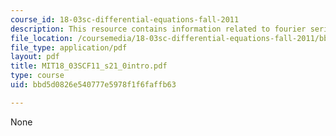 ```yaml
---
course_id: 18-03sc-differential-equations-fall-2011
description: This resource contains information related to fourier series.
file_location: /coursemedia/18-03sc-differential-equations-fall-2011/bbd5d0826e540777e5978f1f6faffb63_MIT18_03SCF11_s21_0intro.pdf
file_type: application/pdf
layout: pdf
title: MIT18_03SCF11_s21_0intro.pdf
type: course
uid: bbd5d0826e540777e5978f1f6faffb63

---
```

None